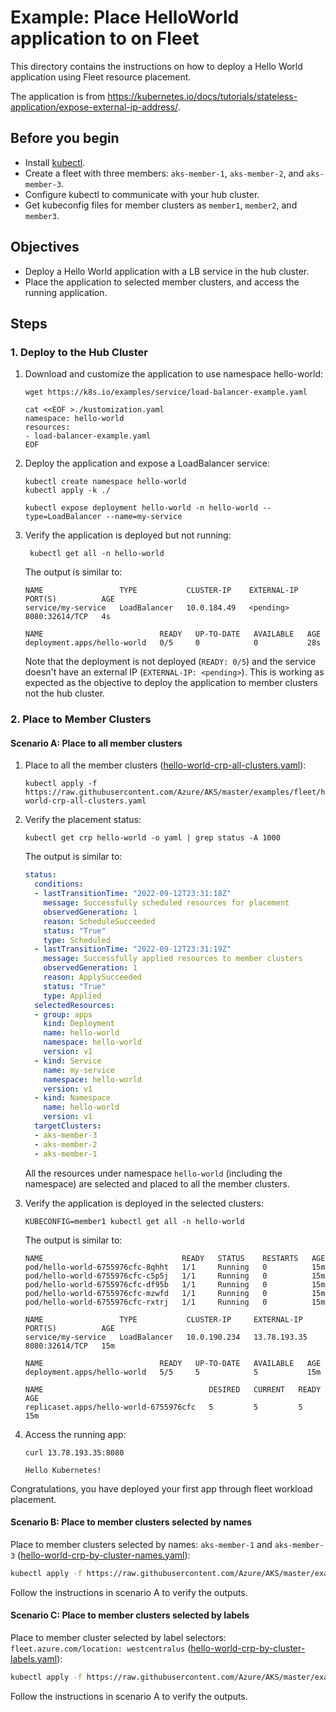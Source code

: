 # Example: Place HelloWorld application to  on Fleet

This directory contains the instructions on how to deploy a Hello World application using Fleet resource placement.

The application is from https://kubernetes.io/docs/tutorials/stateless-application/expose-external-ip-address/.

## Before you begin
* Install [kubectl](https://kubernetes.io/docs/tasks/tools/).
* Create a fleet with three members: `aks-member-1`, `aks-member-2`, and `aks-member-3`.
* Configure kubectl to communicate with your hub cluster.
* Get kubeconfig files for member clusters as `member1`, `member2`, and `member3`.

## Objectives
* Deploy a Hello World application with a LB service in the hub cluster.
* Place the application to selected member clusters, and access the running application.

## Steps

### 1. Deploy to the Hub Cluster

1. Download and customize the application to use namespace hello-world:

   ```shell
   wget https://k8s.io/examples/service/load-balancer-example.yaml

   cat <<EOF >./kustomization.yaml
   namespace: hello-world
   resources:
   - load-balancer-example.yaml
   EOF
   ```

2. Deploy the application and expose a LoadBalancer service: 

   ```shell
   kubectl create namespace hello-world
   kubectl apply -k ./
   
   kubectl expose deployment hello-world -n hello-world --type=LoadBalancer --name=my-service
   ```

3. Verify the application is deployed but not running:

   ```shell
    kubectl get all -n hello-world
    ```
   
   The output is similar to:
   
   ```console
   NAME                 TYPE           CLUSTER-IP    EXTERNAL-IP   PORT(S)          AGE
   service/my-service   LoadBalancer   10.0.184.49   <pending>     8080:32614/TCP   4s
   
   NAME                          READY   UP-TO-DATE   AVAILABLE   AGE
   deployment.apps/hello-world   0/5     0            0           28s
   ```
   
   Note that the deployment is not deployed (`READY: 0/5`) and the service doesn't have an external IP (`EXTERNAL-IP: <pending>`).
   This is working as expected as the objective to deploy the application to member clusters not the hub cluster.

### 2. Place to Member Clusters

#### Scenario A: Place to all member clusters

1. Place to all the member clusters ([hello-world-crp-all-clusters.yaml](https://raw.githubusercontent.com/Azure/AKS/master/examples/fleet/helloworld/hello-world-crp-all-clusters.yaml)):

   ```shell
   kubectl apply -f https://raw.githubusercontent.com/Azure/AKS/master/examples/fleet/helloworld/hello-world-crp-all-clusters.yaml
   ```

2. Verify the placement status:

   ```shell
   kubectl get crp hello-world -o yaml | grep status -A 1000
   ```

   The output is similar to:

   ```yaml
   status:
     conditions:
     - lastTransitionTime: "2022-09-12T23:31:18Z"
       message: Successfully scheduled resources for placement
       observedGeneration: 1
       reason: ScheduleSucceeded
       status: "True"
       type: Scheduled
     - lastTransitionTime: "2022-09-12T23:31:19Z"
       message: Successfully applied resources to member clusters
       observedGeneration: 1
       reason: ApplySucceeded
       status: "True"
       type: Applied
     selectedResources:
     - group: apps
       kind: Deployment
       name: hello-world
       namespace: hello-world
       version: v1
     - kind: Service
       name: my-service
       namespace: hello-world
       version: v1
     - kind: Namespace
       name: hello-world
       version: v1
     targetClusters:
     - aks-member-3
     - aks-member-2
     - aks-member-1
   ```
   
   All the resources under namespace `hello-world` (including the namespace) are selected and placed to all the member clusters.

3. Verify the application is deployed in the selected clusters:

   ```shell
   KUBECONFIG=member1 kubectl get all -n hello-world
   ```
   
   The output is similar to:
   ```coonsole
   NAME                               READY   STATUS    RESTARTS   AGE
   pod/hello-world-6755976cfc-8qhht   1/1     Running   0          15m
   pod/hello-world-6755976cfc-c5p5j   1/1     Running   0          15m
   pod/hello-world-6755976cfc-df95b   1/1     Running   0          15m
   pod/hello-world-6755976cfc-mzwfd   1/1     Running   0          15m
   pod/hello-world-6755976cfc-rxtrj   1/1     Running   0          15m
   
   NAME                 TYPE           CLUSTER-IP     EXTERNAL-IP    PORT(S)          AGE
   service/my-service   LoadBalancer   10.0.190.234   13.78.193.35   8080:32614/TCP   15m
   
   NAME                          READY   UP-TO-DATE   AVAILABLE   AGE
   deployment.apps/hello-world   5/5     5            5           15m
   
   NAME                                     DESIRED   CURRENT   READY   AGE
   replicaset.apps/hello-world-6755976cfc   5         5         5       15m
   ```

4. Access the running app:

    ```shell
    curl 13.78.193.35:8080
    ```
    ```console
    Hello Kubernetes!
    ```

Congratulations, you have deployed your first app through fleet workload placement.

#### Scenario B: Place to member clusters selected by names

Place to member clusters selected by names: `aks-member-1` and `aks-member-3` ([hello-world-crp-by-cluster-names.yaml](https://raw.githubusercontent.com/Azure/AKS/master/examples/fleet/helloworld/hello-world-crp-by-cluster-names.yaml)):

```bash
kubectl apply -f https://raw.githubusercontent.com/Azure/AKS/master/examples/fleet/helloworld/hello-world-crp-by-cluster-names.yaml
```

Follow the instructions in scenario A to verify the outputs.

#### Scenario C: Place to member clusters selected by labels
Place to member cluster selected by label selectors: `fleet.azure.com/location: westcentralus` ([hello-world-crp-by-cluster-labels.yaml](https://raw.githubusercontent.com/Azure/AKS/master/examples/fleet/helloworld/hello-world-crp-by-cluster-labels.yaml)):

```bash
kubectl apply -f https://raw.githubusercontent.com/Azure/AKS/master/examples/fleet/helloworld/hello-world-crp-by-cluster-labels.yaml
```

Follow the instructions in scenario A to verify the outputs.